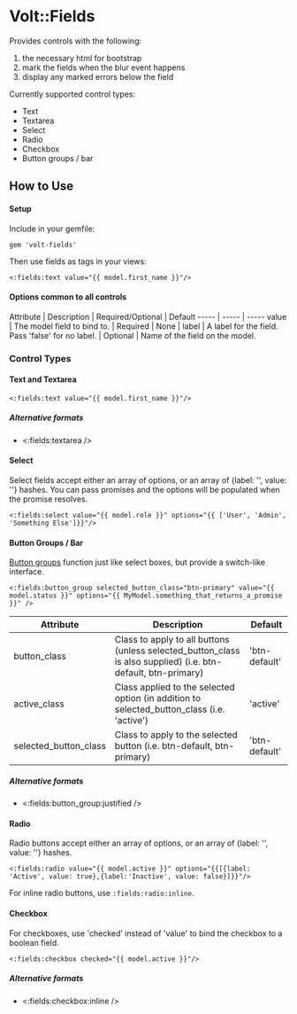 # Volt::Fields

Provides controls with the following:

1. the necessary html for bootstrap
2. mark the fields when the blur event happens
3. display any marked errors below the field

Currently supported control types:
* Text
* Textarea
* Select
* Radio
* Checkbox
* Button groups / bar

## How to Use
#### Setup
Include in your gemfile:

```
gem 'volt-fields'
```

Then use fields as tags in your views:
```
<:fields:text value="{{ model.first_name }}"/>
```

#### Options common to all controls
Attribute | Description | Required/Optional | Default
----- | ----- | -----
value | The model field to bind to. | Required | None |
label | A label for the field. Pass 'false' for no label. | Optional | Name of the field on the model.

### Control Types

#### Text and Textarea
```
<:fields:text value="{{ model.first_name }}"/>
```
##### Alternative formats
* <:fields:textarea />

#### Select
Select fields accept either an array of options, or an array of {label: '', value: ''} hashes. You can pass promises and the options will be populated when the promise resolves.

```
<:fields:select value="{{ model.role }}" options="{{ ['User', 'Admin', 'Something Else']}}"/>
```

#### Button Groups / Bar
[Button groups](http://getbootstrap.com/components/#btn-groups) function just like select boxes, but provide a switch-like interface.

```
<:fields:button_group selected_button_class="btn-primary" value="{{ model.status }}" options="{{ MyModel.something_that_returns_a_promise }}" />
```

 Attribute | Description | Default
 ------ | ------ | -------
 button_class | Class to apply to all buttons (unless selected_button_class is also supplied) (i.e. btn-default, btn-primary) | 'btn-default'
 active_class | Class applied to the selected option (in addition to selected_button_class (i.e. 'active') | 'active'
 selected_button_class | Class to apply to the selected button (i.e. btn-default, btn-primary) | 'btn-default'

 ##### Alternative formats
 * <:fields:button_group:justified />

#### Radio
Radio buttons accept either an array of options, or an array of {label: '', value: ''} hashes.

```
<:fields:radio value="{{ model.active }}" options="{{[{label: 'Active', value: true},{label:'Inactive', value: false}]}}"/>
```

For inline radio buttons, use ```:fields:radio:inline```.

#### Checkbox
For checkboxes, use 'checked' instead of 'value' to bind the checkbox to a boolean field.
```
<:fields:checkbox checked="{{ model.active }}"/>
```

##### Alternative formats
* <:fields:checkbox:inline />
